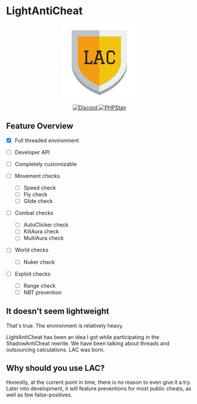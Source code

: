 # LightAntiCheat

<div align="center">
    <p>
        <a href="https://github.com/radondev/LightAntiCheat">
            <img src="https://raw.githubusercontent.com/radondev/LightAntiCheat/master/assets/shield.png" alt="LAC logo" width="200px"/>
        </a>
    </p>
    <p>
        <a href="https://discord.com/invite/uWQCtCA">
            <img src="https://discordapp.com/api/guilds/718947802289274980/embed.png" alt="Discord">
        </a>
        <a href="https://github.com/radondev/LightAntiCheat/workflows/PHPStan/badge.svg?branch=master">
            <img src="https://github.com/radondev/LightAntiCheat/workflows/PHPStan/badge.svg?branch=master" alt="PHPStan">
        </a>
    </p>
</div>


## Feature Overview

- [x] Full threaded environment
- [ ] Developer API
- [ ] Completely customizable


- [ ] Movement checks
  - [ ] Speed check
  - [ ] Fly check
  - [ ] Glide check
- [ ] Combat checks
  - [ ] AutoClicker check
  - [ ] KillAura check
  - [ ] MultiAura check
- [ ] World checks
  - [ ] Nuker check
- [ ] Exploit checks
  - [ ] Range check
  - [ ] NBT prevention

## It doesn't seem lightweight

That's true. The environment is relatively heavy.

LightAntiCheat has been an idea I got while participating in the ShadowAntiCheat rewrite. We have been talking about threads and outsourcing calculations. LAC was born.

## Why should you use LAC?

Honestly, at the current point in time, there is no reason to even give it a try.
Later into development, it will feature preventions for most public cheats, as well as few false-positives.
